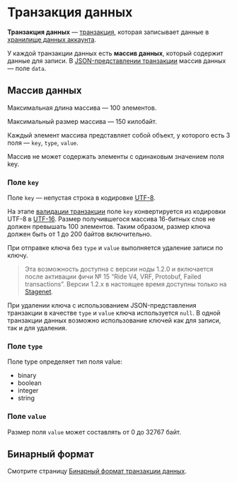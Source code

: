 # Транзакция данных

**Транзакция данных** — [транзакция](/ru/blockchain/transaction/), которая записывает данные в [хранилище данных аккаунта](/ru/blockchain/account/account-data-storage).

У каждой транзакции данных есть **массив данных**, который содержит данные для записи. В [JSON-представлении транзакции](#json-representation) массив данных — поле `data`.

## Массив данных

Максимальная длина массива — 100 элементов.

Максимальный размер массива — 150 килобайт.

Каждый элемент массива представляет собой объект, у которого есть 3 поля — `key`, `type`, `value`.

Массив не может содержать элементы с одинаковым значением поля key.

### Поле `key`

Поле `key` — непустая строка в кодировке [UTF-8](https://ru.wikipedia.org/wiki/UTF-8).

На этапе [валидации транзакции](/ru/blockchain/transaction/transaction-validation) поле `key` конвертируется из кодировки UTF-8 в [UTF-16](https://ru.wikipedia.org/wiki/UTF-16). Размер получившегося массива 16-битных слов не должен превышать 100 элементов. Таким образом, размер ключа должен быть от 1 до 200 байтов включительно.

При отправке ключа без `type` и `value` выполняется удаление записи по ключу.

> Эта возможность доступна с версии ноды 1.2.0 и включается после активации фичи №&nbsp;15 “Ride V4, VRF, Protobuf, Failed transactions”. Версии 1.2.x в настоящее время доступны только на [Stagenet](/ru/blockchain/blockchain-network/stage-network).

При удалении ключа с использованием JSON-представления транзакции в качестве `type` и `value` ключа используется `null`. В одной транзакции данных возможно использование ключей как для записи, так и для удаления.

### Поле `type`

Поле type определяет тип поля value:

- binary
- boolean
- integer
- string

### Поле `value`

Размер поля `value` может составлять от 0 до 32767 байт.

## Бинарный формат

Смотрите страницу [Бинарный формат транзакции данных](/ru/blockchain/binary-format/transaction-binary-format/data-transaction-binary-format).
